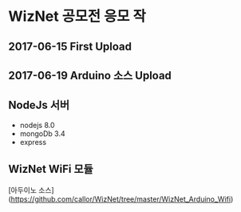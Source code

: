 # WizNet 공모전 응모 작
## 2017-06-15 First Upload
## 2017-06-19 Arduino 소스 Upload

## NodeJs 서버

* nodejs 8.0
* mongoDb 3.4
* express

## WizNet WiFi 모듈

[아두이노 소스] (https://github.com/callor/WizNet/tree/master/WizNet_Arduino_Wifi)


